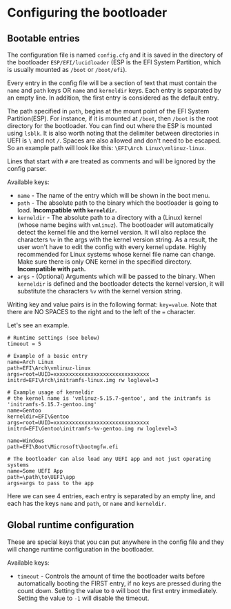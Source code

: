 # Configuring the bootloader

## Bootable entries

The configuration file is named `config.cfg` and it is saved in the directory of the bootloader `ESP/EFI/lucidloader` (ESP is the EFI System Partition, which is usually mounted as `/boot` or `/boot/efi`). 

Every entry in the config file will be a section of text that must contain the `name` and `path` keys OR `name` and `kerneldir` keys. Each entry is separated by an empty line. In addition, the first entry is considered as the default entry.

The path specified in `path`, begins at the mount point of the EFI System Partition(ESP). For instance, if it is mounted at `/boot`, then `/boot` is the root directory for the bootloader. You can find out where the ESP is mounted using `lsblk`. It is also worth noting that the delimiter between directories in UEFI is `\` and not `/`. Spaces are also allowed and don't need to be escaped. So an example path will look like this: `\EFI\Arch Linux\vmlinuz-linux`. 

Lines that start with `#` are treated as comments and will be ignored by the config parser.

Available keys:
- `name` - The name of the entry which will be shown in the boot menu.
- `path` - The absolute path to the binary which the bootloader is going to load. **Incompatible with `kerneldir`.**
- `kerneldir` - The absolute path to a directory with a (Linux) kernel (whose name begins with `vmlinuz`). The bootloader will automatically detect the kernel file and the kernel version. It will also replace the characters `%v` in the args with the kernel version string. As a result, the user won't have to edit the config with every kernel update. Highly recommended for Linux systems whose kernel file name can change. Make sure there is only ONE kernel in the specified directory. **Incompatible with `path`.**
- `args` - (Optional) Arguments which will be passed to the binary. When `kerneldir` is defined and the bootloader detects the kernel version, it will substitute the characters `%v` with the kernel version string.

Writing key and value pairs is in the following format: `key=value`. Note that there are NO SPACES to the right and to the left of the `=` character. 

Let's see an example.

```
# Runtime settings (see below)
timeout = 5

# Example of a basic entry
name=Arch Linux
path=EFI\Arch\vmlinuz-linux
args=root=UUID=xxxxxxxxxxxxxxxxxxxxxxxxxxxxxxx initrd=EFI\Arch\initramfs-linux.img rw loglevel=3

# Example usage of kerneldir
# the kernel name is 'vmlinuz-5.15.7-gentoo', and the initramfs is 'initramfs-5.15.7-gentoo.img'
name=Gentoo
kerneldir=EFI\Gentoo
args=root=UUID=xxxxxxxxxxxxxxxxxxxxxxxxxxxxxxx initrd=EFI\Gentoo\initramfs-%v-gentoo.img rw loglevel=3

name=Windows
path=EFI\Boot\Microsoft\bootmgfw.efi

# The bootloader can also load any UEFI app and not just operating systems
name=Some UEFI App
path=\path\to\UEFI\app
args=args to pass to the app
```

Here we can see 4 entries, each entry is separated by an empty line, and each has the keys `name` and `path`, or `name` and `kerneldir`.

## Global runtime configuration

These are special keys that you can put anywhere in the config file and they will change runtime configuration in the bootloader.

Available keys:
- `timeout` - Controls the amount of time the bootloader waits before automatically booting the FIRST entry, if no keys are pressed during the count down. Setting the value to `0` will boot the first entry immediately. Setting the value to `-1` will disable the timeout.
